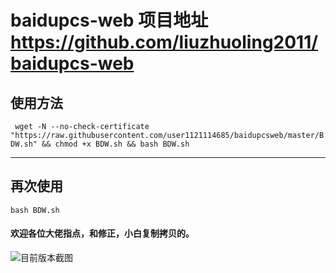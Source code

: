 # baidupcs-web 项目地址 https://github.com/liuzhuoling2011/baidupcs-web
## 使用方法
` wget -N --no-check-certificate "https://raw.githubusercontent.com/user1121114685/baidupcsweb/master/BDW.sh" && chmod +x BDW.sh && bash BDW.sh`

---
## 再次使用

`bash BDW.sh`

#### 欢迎各位大佬指点，和修正，小白复制拷贝的。


![目前版本截图](https://github.com/user1121114685/baidupcsweb/blob/master/20181203230829.png?raw=true "后续更新可能还会有更新！")
